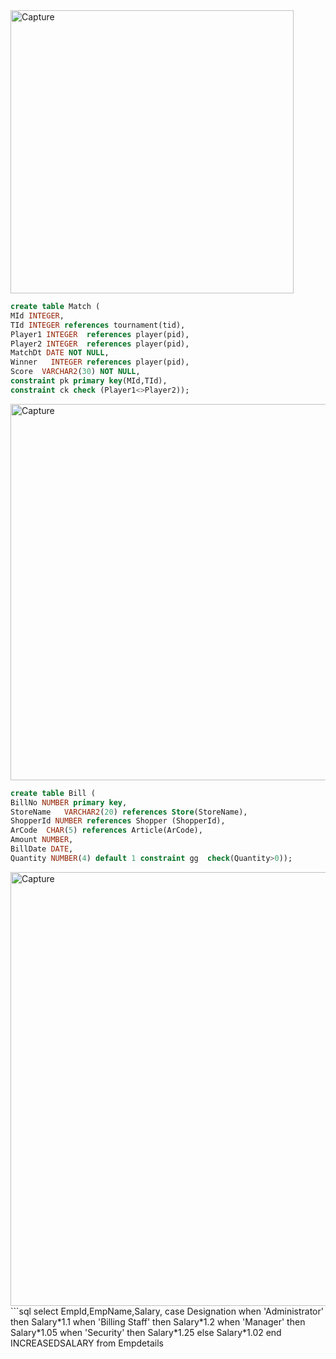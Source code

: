 <img width="453" alt="Capture" src="https://user-images.githubusercontent.com/105406807/170453014-9d6df54c-77da-4432-b88c-9bc2ef74d330.PNG">




```sql
create table Match (
MId INTEGER,
TId INTEGER references tournament(tid),
Player1 INTEGER  references player(pid),
Player2 INTEGER  references player(pid),
MatchDt DATE NOT NULL,
Winner	 INTEGER references player(pid),
Score  VARCHAR2(30)	NOT NULL,
constraint pk primary key(MId,TId),
constraint ck check (Player1<>Player2));
```
<img width="602" alt="Capture" src="https://user-images.githubusercontent.com/105406807/170476794-fc7809f0-3634-4c84-90fe-7a48a55f0f81.PNG">

```sql
create table Bill (
BillNo NUMBER primary key,
StoreName 	VARCHAR2(20) references Store(StoreName),
ShopperId NUMBER references Shopper (ShopperId),
ArCode 	CHAR(5) references Article(ArCode),
Amount NUMBER,
BillDate DATE,
Quantity NUMBER(4) default 1 constraint gg  check(Quantity>0));

```
<img width="694" alt="Capture" src="https://user-images.githubusercontent.com/105406807/170537167-359910f0-16f8-42c9-a3b1-dd12c43e94e4.PNG">
```sql
select EmpId,EmpName,Salary,
case Designation 
when 'Administrator' then Salary*1.1
when 'Billing Staff' then Salary*1.2
when 'Manager' then Salary*1.05
when 'Security' then Salary*1.25
else Salary*1.02
end 	INCREASEDSALARY
from Empdetails

```
